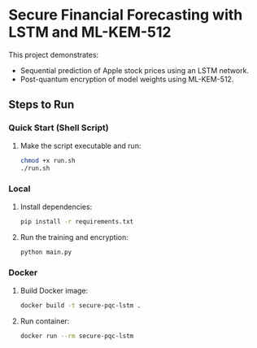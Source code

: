 # Secure Financial Forecasting with LSTM and ML-KEM-512

This project demonstrates:
- Sequential prediction of Apple stock prices using an LSTM network.
- Post-quantum encryption of model weights using ML-KEM-512.

## Steps to Run

### Quick Start (Shell Script)
1. Make the script executable and run:
   ```bash
   chmod +x run.sh
   ./run.sh
   ```

### Local
1. Install dependencies:
   ```bash
   pip install -r requirements.txt
   ```

2. Run the training and encryption:
   ```bash
   python main.py
   ```

### Docker
1. Build Docker image:
   ```bash
   docker build -t secure-pqc-lstm .
   ```

2. Run container:
   ```bash
   docker run --rm secure-pqc-lstm
   ```
